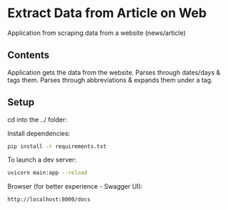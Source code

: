 # Extract Data from Article on Web
Application from scraping data from a website (news/article)

## Contents

Application gets the data from the website.
Parses through dates/days & tags them.
Parses through abbreviations & expands them under a tag.

## Setup

cd into the ../ folder:

Install dependencies:

```sh
pip install -r requirements.txt
```

To launch a dev server:

```sh
uvicorn main:app --reload
```

Browser (for better experience - Swagger UI):

```sh
http://localhost:8000/docs
```